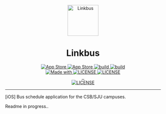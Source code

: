 <p align="center"><img src="https://user-images.githubusercontent.com/20750745/98449204-e585f980-20ee-11eb-873f-0d8fbf29b185.png" alt="Linkbus" width="100" height="100"></p>


<h1 align="center">Linkbus</h1>

<div align="center">
  <!-- Made for iPhone -->
  <a href="https://apps.apple.com/us/app/linkbus/id1531257573">
    <img src="https://img.shields.io/badge/Made_For-iPhone-blue.svg" alt="App Store">
  </a>
  <!-- Version -->
  <a href="https://apps.apple.com/us/app/linkbus/id1531257573">
    <img src="https://badge.fury.io/gh/michaelcarroll%2Flinkbus-ios.svg" alt="App Store">
  </a>
  <!-- Build Status -->
  <a href="https://stats.uptimerobot.com/XnOnXhnpn2">
    <img src="https://img.shields.io/uptimerobot/status/m786324991-be97368f7f3b6614eec26594?label=Linkbus%20API" alt="build">
  </a>
  <!-- Build Status -->
  <a href="https://stats.uptimerobot.com/XnOnXhnpn2">
    <img src="https://img.shields.io/uptimerobot/status/m786324985-51d04fcadc623ecf27480738?label=CSB%2FSJU%20API" alt="build">
  </a>
<br>
  <!-- Made with -->
  <a href="https://developer.apple.com/swift/">
    <img src="https://img.shields.io/badge/Made_With-_Swift-blue.svg" alt="Made with">
  </a>
  <!-- Made with -->
  <a href="https://developer.apple.com/xcode/swiftui/">
    <img src="https://img.shields.io/badge/Made_With-_SwiftUI-9cf.svg" alt="LICENSE">
  </a>
  <!-- Made with -->
  <a href="https://firebase.google.com/">
    <img src="https://img.shields.io/badge/Powered_by-Firebase_🔥-red.svg" alt="LICENSE">
  </a>
  <br>
  <!-- GitHub contributors -->
  <a href="https://GitHub.com/michaelcarroll/linkbus-ios/graphs/contributors/">
    <img src="https://img.shields.io/github/contributors/michaelcarroll/linkbus-ios.svg" alt="">
  </a>
  <!-- GitHub pull requests -->
  <a href="https://GitHub.com/michaelcarroll/linkbus-ios/pull/">
    <img src="https://img.shields.io/github/issues-pr/michaelcarroll/linkbus-ios.svg" alt="">
  </a>
  <!-- GitHub pull requests closed -->
  <a href="https://GitHub.com/michaelcarroll/linkbus-ios/pull/">
    <img src="https://img.shields.io/github/issues-pr-closed/michaelcarroll/linkbus-ios.svg" alt="">
  </a>
<br>

  <!-- License -->
  <a href="LICENSE">
    <img src="https://img.shields.io/badge/license-©_Michael_Carroll-red.svg" alt="LICENSE">
  </a>
</div>

 ---



[iOS] Bus schedule application for the CSB/SJU campuses.

Readme in progress..
